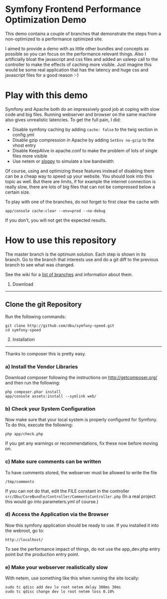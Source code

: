 Symfony Frontend Performance Optimization Demo
===============================================

This demo contains a couple of branches that demonstrate the steps from a
non-optimized to a performance optimized site.

I aimed to provide a demo with as little other bundles and concepts as possible so you can
focus on the performance relevant things. Also I artificially bloat the
javascript and css files and added an usleep call to the controller to make the effects of caching
more visible. Just imagine this would be some real application that has the
latency and huge css and javascript files for a good reason :-)

# Play with this demo

Symfony and Apache both do an impressively good job at coping with slow code
and big files. Running webserver and browser on the same machine also gives
unrealistic latencies. To get the full pain, I did:

* Disable symfony caching by adding ``cache: false`` to the twig section in config.yml
* Disable gzip compression in Apache by adding ``SetEnv no-gzip`` to the vhost entry
* Disable KeepAlive in apache.conf to make the problem of lots of single files more visible
* Use netem or [sloppy](http://www.dallaway.com/sloppy/) to simulate a low bandwidth

Of course, using and optimizing these features instead of disabling them can be
a cheap way to speed up your website. You should look into this topic as well.
But there are limits, if for example the internet connection is really slow,
there are lots of big files that can not be compressed below a certain size.

To play with one of the branches, do not forget to first clear the cache with

    app/console cache:clear --env=prod --no-debug

If you don't, you will not get the expected results.


# How to use this repository

The master branch is the optimum solution. Each step is shown in its branch.
Go to the branch that interests use and do a git diff to the previous branch to
see what was changed.

See the wiki for a [list of branches](https://github.com/dbu/symfony-speed/wiki)
and information about them.


1) Download
-----------

## Clone the git Repository

Run the following commands:

    git clone http://github.com/dbu/symfony-speed.git
    cd symfony-speed


2) Installation
---------------

Thanks to composer this is pretty easy.

### a) Install the Vendor Libraries

Download composer following the instructions on http://getcomposer.org/ and
then run the following:

    php composer.phar install
    app/console assets:install --symlink web/


### b) Check your System Configuration

Now make sure that your local system is properly configured
for Symfony. To do this, execute the following:

    php app/check.php

If you get any warnings or recommendations, fix these now before moving on.


### c) Make sure comments can be written

To have comments stored, the webserver must be allowed to write the file

    /tmp/comments

 If you can not do that, edit the FILE constant in the controller
``src/Dbu/CoreBundle/Controller/CommentsController.php``
(In a real project this would go into parameters.yml of course.)


### d) Access the Application via the Browser

Now this symfony application should be ready to use. If you installed it into
the webroot, go to:

    http://localhost/

To see the performance impact of things, do not use the app_dev.php entry point
but the production entry point.

### e) Make your webserver realistically slow

With netem, use something like this when running the site locally:

    sudo tc qdisc add dev lo root netem delay 300ms 30ms
    sudo tc qdisc change dev lo root netem loss 0.10%
